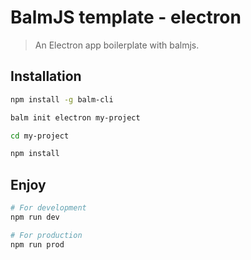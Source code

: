 # BalmJS template - electron
> An Electron app boilerplate with balmjs.

## Installation

```sh
npm install -g balm-cli

balm init electron my-project

cd my-project

npm install

```

## Enjoy

```sh
# For development
npm run dev

# For production
npm run prod
```
